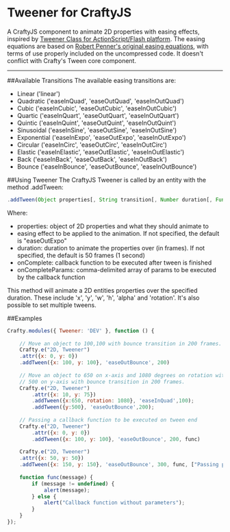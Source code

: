 # Tweener for CraftyJS
A CraftyJS component to animate 2D properties with easing effects, inspired by [Tweener Class for ActionScript/Flash platform](http://code.google.com/p/tweener/).
The easing equations are based on [Robert Penner's original easing equations](http://www.robertpenner.com/easing/), with terms of use properly included on the uncompressed code.
It doesn't conflict with Crafty's Tween core component.

***

##Available Transitions
The available easing transitions are:
* Linear ('linear')
* Quadratic ('easeInQuad', 'easeOutQuad', 'easeInOutQuad')
* Cubic ('easeInCubic', 'easeOutCubic', 'easeInOutCubic')
* Quartic ('easeInQuart', 'easeOutQuart', 'easeInOutQuart')
* Quintic ('easeInQuint', 'easeOutQuint', 'easeInOutQuint')
* Sinusoidal ('easeInSine', 'easeOutSine', 'easeInOutSine')
* Exponential ('easeInExpo', 'easeOutExpo', 'easeInOutExpo')
* Circular ('easeInCirc', 'easeOutCirc', 'easeInOutCirc')
* Elastic ('easeInElastic', 'easeOutElastic', 'easeInOutElastic')
* Back ('easeInBack', 'easeOutBack', 'easeInOutBack')
* Bounce ('easeInBounce', 'easeOutBounce', 'easeInOutBounce')

##Using Tweener
The CraftyJS Tweener is called by an entity with the method .addTween:

```javascript
.addTween(Object properties[, String transition[, Number duration[, Function onComplete[, Array onCompleteParams]]]])
```

Where:
* properties: object of 2D properties and what they should animate to
* easing effect to be applied to the animation. If not specified, the default is "easeOutExpo"
* duration: duration to animate the properties over (in frames). If not specified, the default is 50 frames (1 second)
* onComplete: callback function to be executed after tween is finished
* onCompleteParams: comma-delimited array of params to be executed by the callback function

This method will animate a 2D entities properties over the specified duration. These include 'x', 'y', 'w', 'h', 'alpha' and 'rotation'. It's also possible to set multiple tweens.

##Examples

```javascript
Crafty.modules({ Tweener: 'DEV' }, function () {
    
    // Move an object to 100,100 with bounce transition in 200 frames.
    Crafty.e("2D, Tweener")
	.attr({x: 0, y: 0})
	.addTween({x: 100, y: 100}, 'easeOutBounce', 200)
	
	// Move an object to 650 on x-axis and 1080 degrees on rotation with quadratic transition in 100 frames and
	// 500 on y-axis with bounce transition in 200 frames.
	Crafty.e("2D, Tweener")
		.attr({x: 10, y: 75})
		.addTween({x:650, rotation: 1080}, 'easeInQuad',100);
		.addTween({y:500}, 'easeOutBounce',200);
	   
	// Passing a callback function to be executed on tween end
	Crafty.e("2D, Tweener")
		.attr({x: 0, y: 0})
		.addTween({x: 100, y: 100}, 'easeOutBounce', 200, func)
	
	Crafty.e("2D, Tweener")
	.attr({x: 50, y: 50})
	.addTween({x: 150, y: 150}, 'easeOutBounce', 300, func, ["Passing parameters to callback!"])
	
	function func(message) {
		if (message != undefined) {
			alert(message);
		} else {
			alert("Callback function without parameters");
		}
	}
});
```